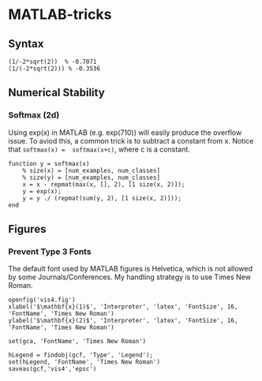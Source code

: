 # MATLAB-tricks
## Syntax

```
(1/-2*sqrt(2))  % -0.7071
(1/(-2*sqrt(2))) % -0.3536
```

## Numerical Stability
### Softmax (2d)

Using exp(x) in MATLAB (e.g. exp(710)) will easily produce the overflow issue. To aviod this, a common trick is to subtract a constant from x. Notice that `softmax(x) =  softmax(x+c)`, where c is a constant. 
```
function y = softmax(x)
    % size(x) = [num_examples, num_classes]
    % size(y) = [num_examples, num_classes]
    x = x - repmat(max(x, [], 2), [1 size(x, 2)]);
    y = exp(x);
    y = y ./ (repmat(sum(y, 2), [1 size(x, 2)]));
end
```

## Figures
### Prevent Type 3 Fonts
The default font used by MATLAB figures is Helvetica, which is not allowed by some Journals/Conferences. My handling strategy is to use Times New Roman.
```
openfig('vis4.fig')
xlabel('$\mathbf{x}(1)$', 'Interpreter', 'latex', 'FontSize', 16, 'FontName', 'Times New Roman')
ylabel('$\mathbf{x}(2)$', 'Interpreter', 'latex', 'FontSize', 16, 'FontName', 'Times New Roman')

set(gca, 'FontName', 'Times New Roman')

hLegend = findobj(gcf, 'Type', 'Legend');
set(hLegend, 'FontName', 'Times New Roman')
saveas(gcf,'vis4','epsc')
```


